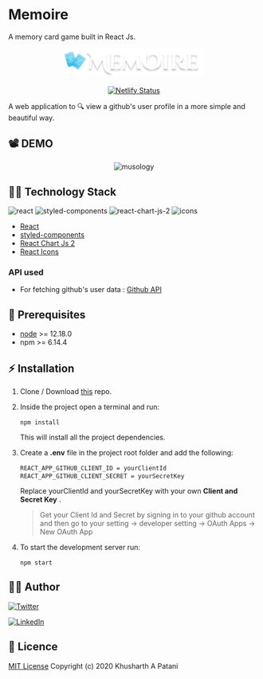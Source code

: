 # Memoire

A memory card game built in React Js.

<p align="center">
    <img src="./src/assets/logo.png" alt="gitpedia" width="280px">
    <br>
    <br>
     <a href="https://app.netlify.com/sites/gitpedia/deploys"><img src="https://api.netlify.com/api/v1/badges/2922c9f3-6683-48f9-918a-667a24665513/deploy-status" alt="Netlify Status"></a>

</p>

A web application to  :mag:  view a github's user profile in a more simple and beautiful way. 

## :film_projector: DEMO
<p align="center">
<img src="./src/assets/demo.gif" alt="musology">
</p>


## :man_technologist: Technology Stack
![react](https://img.shields.io/badge/frontend-react-61dafb?style=flat&logo=React)
![styled-components](https://img.shields.io/badge/styling-styled--components-%23DB7093?style=flat&logo=styled-components)
![react-chart-js-2](https://img.shields.io/badge/charts-react--chart--js--2-yellow?style=flat&logo=Deezer)
![icons](https://img.shields.io/badge/icons-react--icons-red?style=flat&logo=React)


* [React](https://reactjs.org/)
* [styled-components](https://styled-components.com/)
* [React Chart Js 2](https://www.npmjs.com/package/react-chartjs-2)
* [React Icons](https://react-icons.github.io/react-icons/)

### API used
* For fetching github's user data : [Github API](https://developer.github.com/v3/)

## :hatching_chick: Prerequisites
* [node](https://nodejs.org/en/) >= 12.18.0
* npm >= 6.14.4

## :zap: Installation

1. Clone / Download [this](https://github.com/khusharth/gitpedia) repo.
2. Inside the project open a terminal and run:
    ```
    npm install
    ```
    This will install all the project dependencies.
3. Create a **.env** file in the project root folder and add the following:
    ```
    REACT_APP_GITHUB_CLIENT_ID = yourClientId
    REACT_APP_GITHUB_CLIENT_SECRET = yourSecretKey 
    ```
    Replace yourClientId and yourSecretKey with your own **Client and Secret Key** .

    > Get your Client Id and Secret by signing in to your github account and then go to your setting -> developer setting -> OAuth Apps -> New OAuth App
4. To start the development server run:
    ```
    npm start
    ```

## :man_in_tuxedo: Author
[![Twitter](https://img.shields.io/badge/follow-%40khusharth19-1DA1F2?style=flat&logo=Twitter)](https://twitter.com/khusharth19) 

[![LinkedIn](https://img.shields.io/badge/connect-%40khusharthpatani-%230077B5?style=flat&logo=LinkedIn)](https://www.linkedin.com/in/khusharth/)

## :page_with_curl: Licence 

[MIT License](https://github.com/khusharth/gitpedia/blob/master/LICENSE) Copyright (c) 2020 Khusharth A Patani

